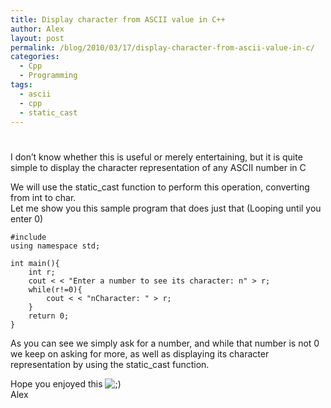 ```yaml
---
title: Display character from ASCII value in C++
author: Alex
layout: post
permalink: /blog/2010/03/17/display-character-from-ascii-value-in-c/
categories:
  - Cpp
  - Programming
tags:
  - ascii
  - cpp
  - static_cast
---
```

# 

I don’t know whether this is useful or merely entertaining, but it is quite simple to display the character representation of any ASCII number in C 

We will use the static_cast function to perform this operation, converting from int to char.  
Let me show you this sample program that does just that (Looping until you enter 0)

    #include 
    using namespace std;
    
    int main(){
        int r;
        cout < < "Enter a number to see its character: n" > r;
        while(r!=0){
            cout < < "nCharacter: " > r;
        }
        return 0;
    }

As you can see we simply ask for a number, and while that number is not 0 we keep on asking for more, as well as displaying its character representation by using the static_cast function.

Hope you enjoyed this ![;)][1]  
Alex

 [1]: http://urbanoalvarez.es/blog/wp-includes/images/smilies/icon_wink.gif